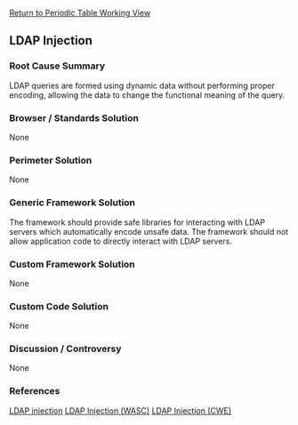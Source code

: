 [Return to Periodic Table Working
View](OWASP_Periodic_Table_of_Vulnerabilities#Periodic_Table_of_Vulnerabilities "wikilink")

## LDAP Injection

### Root Cause Summary

LDAP queries are formed using dynamic data without performing proper
encoding, allowing the data to change the functional meaning of the
query.

### Browser / Standards Solution

None

### Perimeter Solution

None

### Generic Framework Solution

The framework should provide safe libraries for interacting with LDAP
servers which automatically encode unsafe data. The framework should not
allow application code to directly interact with LDAP servers.

### Custom Framework Solution

None

### Custom Code Solution

None

### Discussion / Controversy

None

### References

[LDAP injection](LDAP_injection "wikilink")
[LDAP Injection
(WASC)](http://projects.webappsec.org/w/page/13246947/LDAP%20Injection)
[LDAP Injection (CWE)](http://cwe.mitre.org/data/definitions/90.html)
